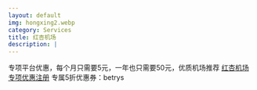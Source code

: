 ```yaml
---
layout: default
img: hongxing2.webp
category: Services
title: 红杏机场
description: |
---
```

  专项平台优惠，每个月只需要5元，一年也只需要50元，优质机场推荐 [红杏机场专项优惠注册](/302.html?target=https://hongxingdl.com/web/#/login?code=WjjqTnEn) 
  专属5折优惠券：betrys